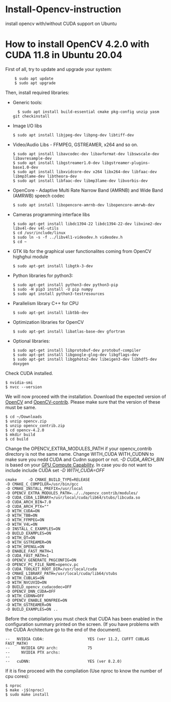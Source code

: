 # Install-Opencv-instruction
install opencv with/without CUDA support on Ubuntu

## 
# How to install OpenCV 4.2.0 with CUDA 11.8 in Ubuntu 20.04

First of all, try to update and upgrade your system:
    
        $ sudo apt update
        $ sudo apt upgrade
   
    
Then, install required libraries:

* Generic tools:

        $ sudo apt install build-essential cmake pkg-config unzip yasm git checkinstall
    
* Image I/O libs
    ``` 
    $ sudo apt install libjpeg-dev libpng-dev libtiff-dev
    ``` 
* Video/Audio Libs - FFMPEG, GSTREAMER, x264 and so on.
    ```
    $ sudo apt install libavcodec-dev libavformat-dev libswscale-dev libavresample-dev
    $ sudo apt install libgstreamer1.0-dev libgstreamer-plugins-base1.0-dev
    $ sudo apt install libxvidcore-dev x264 libx264-dev libfaac-dev libmp3lame-dev libtheora-dev 
    $ sudo apt install libfaac-dev libmp3lame-dev libvorbis-dev
    ```
* OpenCore - Adaptive Multi Rate Narrow Band (AMRNB) and Wide Band (AMRWB) speech codec
    ```
    $ sudo apt install libopencore-amrnb-dev libopencore-amrwb-dev
    ```
    
* Cameras programming interface libs
    ```
    $ sudo apt-get install libdc1394-22 libdc1394-22-dev libxine2-dev libv4l-dev v4l-utils
    $ cd /usr/include/linux
    $ sudo ln -s -f ../libv4l1-videodev.h videodev.h
    $ cd ~
    ```

* GTK lib for the graphical user functionalites coming from OpenCV highghui module 
    ```
    $ sudo apt-get install libgtk-3-dev
    ```
* Python libraries for python3:
    ```
    $ sudo apt-get install python3-dev python3-pip
    $ sudo -H pip3 install -U pip numpy
    $ sudo apt install python3-testresources
    ```
* Parallelism library C++ for CPU
    ```
    $ sudo apt-get install libtbb-dev
    ```
* Optimization libraries for OpenCV
    ```
    $ sudo apt-get install libatlas-base-dev gfortran
    ```
* Optional libraries:
    ```
    $ sudo apt-get install libprotobuf-dev protobuf-compiler
    $ sudo apt-get install libgoogle-glog-dev libgflags-dev
    $ sudo apt-get install libgphoto2-dev libeigen3-dev libhdf5-dev doxygen
    ```

Check CUDA installed.


    $ nvidia-smi
    $ nvcc --version


We will now proceed with the installation.
Download the expected version of [OpenCV](https://github.com/opencv/opencv/tags) and [OpenCV-contrib](https://github.com/opencv/opencv_contrib/tags).
Please make sure that the version of these must be same.


    $ cd ~/Downloads
    $ unzip opencv.zip
    $ unzip opencv_contrib.zip
    $ cd opencv-4.2.0
    $ mkdir build
    $ cd build

Change the OPENCV_EXTRA_MODULES_PATH if your opencv_contrib directory is not the same name.
Change WITH_CUDA WITH_CUDNN to make sure you nedd CUDA and Cudnn support or not.
*-D CUDA_ARCH_BIN* is based on your [GPU Compute Capability](https://developer.nvidia.com/cuda-gpus).
In case you do not want to include include CUDA set *-D WITH_CUDA=OFF*  
   
    cmake     -D CMAKE_BUILD_TYPE=RELEASE   
    -D CMAKE_C_COMPILER=/usr/bin/gcc     
    -D CMAKE_INSTALL_PREFIX=/usr/local     
    -D OPENCV_EXTRA_MODULES_PATH=../../opencv_contrib/modules/     
    -D CUDA_CUDA_LIBRARY=/usr/local/cuda/lib64/stubs/libcuda.so     
    -D CUDA_ARCH_BIN=7.0     
    -D CUDA_ARCH_PTX=""     
    -D WITH_CUDA=ON     
    -D WITH_TBB=ON     
    -D WITH_FFMPEG=ON     
    -D WITH_V4L=ON     
    -D INSTALL_C_EXAMPLES=ON     
    -D BUILD_EXAMPLES=ON     
    -D WITH_QT=ON     
    -D WITH_GSTREAMER=ON     
    -D WITH_OPENGL=ON     
    -D ENABLE_FAST_MATH=1     
    -D CUDA_FAST_MATH=1     
    -D OPENCV_GENERATE_PKGCONFIG=ON     
    -D OPENCV_PC_FILE_NAME=opencv.pc     
    -D CUDA_TOOLKIT_ROOT_DIR=/usr/local/cuda     
    -D CMAKE_LIBRARY_PATH=/usr/local/cuda/lib64/stubs     
    -D WITH_CUBLAS=ON     
    -D WITH_NVCUVID=ON     
    -D BUILD_opencv_cudacodec=OFF     
    -D OPENCV_DNN_CUDA=OFF     
    -D WITH_CUDNN=OFF     
    -D OPENCV_ENABLE_NONFREE=ON    
    -D WITH_GSTREAMER=ON     
    -D BUILD_EXAMPLES=ON ..


Before the compilation you must check that CUDA has been enabled in the configuration summary printed on the screen. (If you have problems with the CUDA Architecture go to the end of the document).

```
--   NVIDIA CUDA:                   YES (ver 11.2, CUFFT CUBLAS FAST_MATH)
--     NVIDIA GPU arch:             75
--     NVIDIA PTX archs:
-- 
--   cuDNN:                         YES (ver 8.2.0)

```

If it is fine proceed with the compilation (Use nproc to know the number of cpu cores):
    
    $ nproc
    $ make -j$(nproc)
    $ sudo make install
